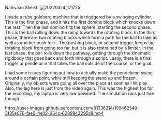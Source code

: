 
Nahiyaan Sheikh
![20220324_171725](https://user-images.githubusercontent.com/81336214/190046844-d30b68f4-2e65-468e-9322-9f420816e78d.jpg)

I made a rube goldberg machine that is trigdgered by a swinging cylinder. This is the first phase, and it hits the first domino block which knocks down the rest. 
Then the last domino hits the sphere, starting the second phase. This is the ball rolling down the ramp towards the rotating block. In the third phase, there are two
rotating blocks which form a path for the ball to take as well as another push for it. The pushing block, or second trigger, keeps the rotating block from going too far, but it is also
restrained by a limiter. In the last phase, the ball rolls down the pathway, getting through the kinematic rigidbody that goes back and forth through a script. 
Lastly, there is a final trigger or pendelumn that takes the ball outside of the course, or the goal. 

I had some issues figuring out how to actually make the pendelumn swing around a certain point, while still keeping the stand up and frozen. Originally, my objects
were going all over the place as soon as I hit play.
Also, the lag here is just from the video again. This was the highest fps for the recording, my laptop is very low powered. The simulation runs just fine though.

https://user-images.githubusercontent.com/81336214/190462548-3f35e676-fae0-4e02-964c-6289842295d8.mp4

